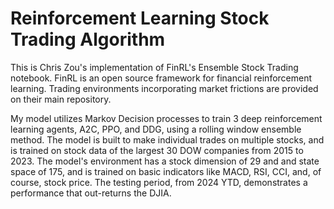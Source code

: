 # Reinforcement Learning Stock Trading Algorithm
This is Chris Zou's implementation of FinRL's Ensemble Stock Trading notebook. FinRL is an open source framework for financial reinforcement learning. Trading environments incorporating market frictions are provided on their main repository.  

My model utilizes Markov Decision processes to train 3 deep reinforcement learning agents, A2C, PPO, and DDG, using a rolling window ensemble method. The model is built to make individual trades on multiple stocks, and is trained on stock data of the largest 30 DOW companies from 2015 to 2023. The model's environment has a stock dimension of 29 and and state space of 175, and is trained on basic indicators like MACD, RSI, CCI, and, of course, stock price. The testing period, from 2024 YTD, demonstrates a performance that out-returns the DJIA.
